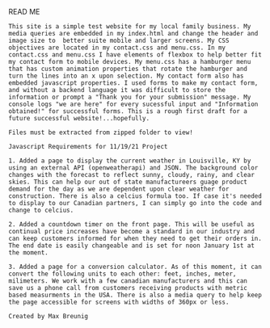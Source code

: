 READ ME

    This site is a simple test website for my local family business. My media queries are embedded in my index.html and change the header and image size to  better suite mobile and larger screens. My CSS objectives are located in my contact.css and menu.css. In my contact.css and menu.css I have elements of flexbox to help better fit my contact form to mobile devices. My menu.css has a hamburger menu that has custom animation properties that rotate the hamburger and turn the lines into an x upon selection. My contact form also has embedded javascript properties. I used forms to make my contact form, and without a backend language it was difficult to store the information or prompt a "Thank you for your submission" message. My console logs "we are here" for every sucessful input and "Information obtained!" for successful forms. This is a rough first draft for a future successful website!...hopefully. 

    Files must be extracted from zipped folder to view!

    Javascript Requirements for 11/19/21 Project

    1. Added a page to display the current weather in Louisville, KY by using an external API (openweatherapi) and JSON. The background color changes with the forecast to reflect sunny, cloudy, rainy, and clear skies. This can help our out of state manufactureers guage product demand for the day as we are dependent upon clear weather for construction. There is also a celcius formula too. If case it's needed to display to our Canadian partners, I can simply go into the code and change to celcius. 

    2. Added a countdown timer on the front page. This will be useful as continual price increases have become a standard in our industry and can keep customers informed for when they need to get their orders in. The end date is easily changeable and is set for noon January 1st at the moment. 

    3. Added a page for a conversion calculator. As of this moment, it can convert the following units to each other: feet, inches, meter, milimeters. We work with a few canadian manufacturers and this can save us a phone call from customers receiving products with metric based measurments in the USA. There is also a media query to help keep the page accessible for screens with widths of 360px or less. 

    Created by Max Breunig